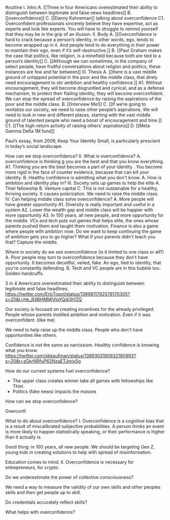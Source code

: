 #outline 
I. Intro 
	A. [[Three in four Americans overestimated their ability to distinguish between legitimate and false news headlines]] 
	B. [[overconfidence]] 
	    C. [[Danny Kahneman]] talking about overconfidence
		    C1. Overconfident professionals sincerely believe they have expertise, act as experts and look like experts. You will have to struggle to remind yourself that they may be in the grip of an illusion.
II. Body 
	A. [[Overconfidence is hard to crack because a person’s identity, in other words, ego, tends to become wrapped up in it. And people tend to do everything in their power to maintain their ego, even if it’s self-destructive.]]
	B. [[Paul Graham makes the case that politics, like religion, is a minefield because both are tied to a person’s identity]]
	C. [[Although we can sometimes, in the company of select people, have fruitful conversations about religion and politics, these instances are few and far between]]
III. Thesis
	A. [[there is a vast middle ground of untapped potential in the poor and the middle class, that direly need encouragement to stir ambition and healthy confidence.]]
		A1.  Without encouragement, they will become disgruntled and cynical, and as a defense mechanism, to protect their flailing identity, they will become overconfident. We can stop the spread of overconfidence by raising the aspirations of the poor and the middle class.
	B. [[Interview Me!]] 
	C. [[If we’re going to revitalize our society, we need to raise other people’s aspirations. We will need to look in new and different places, starting with the vast middle ground of talented people who need a boost of encouragement and time.]] 
		C1. [[The high-return activity of raising others’ aspirations]]
	D. [[Meta Gamma Delta 1M fund]]
	
Paul’s essay, from 2009, Keep Your Identity Small, is particularly prescient in today’s social landscape.

How can we stop overconfidence?
II. What is overconfidence? 
	A. overconfidence is thinking
	g you are the best and that you know everything. 
		A1. Thinking you are the best becomes a part of your identity . You become more rigid in the face of counter evidence, because that can kill your identity.
	B. Healthy confidence is admitting what you don't know.
	A. How is ambition and identity play in? 
III. Society sets up games to help the elite
	A. Thiel fellowship
	B. Venture capital
	C. This is not sustainable for a healthy, thriving society. It causes polarization. We need to raise the middle class. 
IV. Can helping middle class solve overconfidence?
	A. More people will have greater opportunity
		A1. Diversity is really important and useful in a system
		A2. Lower the wealth gap and middle class will be happier with more opportunity
		A3. In 100 years, all new people, and more opportunity for the middle. 
VCs and tech puts out games that helps elite, the ones whose parents pushed them and taught them motivation. 
Finance is also a game where people with ambition rose. 
Do we want to keep continuing the game of ambition gets you to go higher? What if your parents didn't teach you that? 
Capture the middle. 
	
Where in society do we see overconfidence (is it limited to one class or all?)
	A. Poor people may turn to overconfidence because they don't have opportunity. It becomes deceitful, veiled, fake. An ego, tied to identity, that you're constantly defending. 
	B. Tech and VC people are in this bubble too. Golden handcuffs. 

3 in 4 Americans overestimated their ability to distinguish between legitimate and false headlines. 
https://twitter.com/EricTopol/status/1399811792579170305?s=20&t=He_R4BHMMIVloYQdl3hfZQ

Our society is focused on creating incentives for the already privileged. People whose parents instilled ambition and motivation. Even if it was overconfident. (like me)

We need to help raise up the middle class. People who don't have opportunities like others. 

Confidence is not the same as narcissism. Healthy confidence is knowing what you know. https://twitter.com/sbkaufman/status/1389303190932180993?s=20&t=zGkrNRfuP62NzaETJmjxSg

How do our current systems fuel overconfidence?
- The upper class creates winner take all games with fellowships like Thiel.
- Politics (fake news) impacts the masses

How can we stop overconfidence? 

Overconfi






What to do about overconfidence?
I. Overconfidence is a cognitive bias that is a result of miscalibrated subjective probabilities. A person thinks an event is more likely to happen statistically speaking, or their performance is higher than it actually is. 

Good thing: in 100 years, all new people. We should be targeting Gen Z, young kids in creating solutions to help with spread of misinformation. 

Education comes to mind. 
II. Overconfidence is necessary for entrepreneurs, for crypto. 

Do we underestimate the power of collective consciousness? 

We need a way to measure the validity of our own skills and other peoples skills and then get people up to skill. 

Do credentials accurately reflect skills? 

What helps with overconfidence? 








